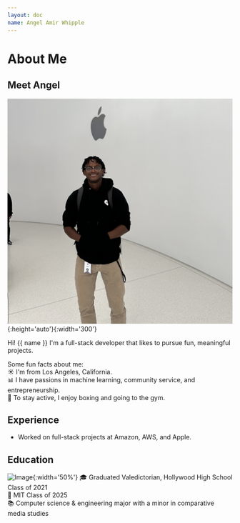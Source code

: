 ```yaml
---
layout: doc
name: Angel Amir Whipple
---
```


# About Me

## Meet Angel

![Image](images/IMG_1065.jpg){:height='auto'}{:width='300'}

Hi! {{ name }} I'm a full-stack developer that likes to pursue fun, meaningful projects.

Some fun facts about me:  
:sunny: I'm from Los Angeles, California.  
:bar_chart: I have passions in machine learning, community service, and entrepreneurship.  
:boxing_glove: To stay active, I enjoy boxing and going to the gym.


## Experience
- Worked on full-stack projects at Amazon, AWS, and Apple.

## Education
![Image](images/awhipp-long.jpg){:width='50%'}
:mortar_board: Graduated Valedictorian, Hollywood High School Class of 2021  
:beaver: MIT Class of 2025  
:books: Computer science & engineering major with a minor in comparative media studies



